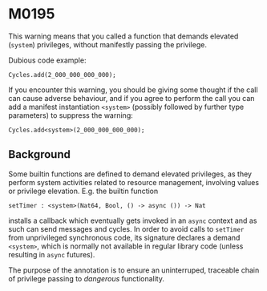 # M0195

This warning means that you called a function that demands elevated (`system`) privileges,
without manifestly passing the privilege.

Dubious code example:

```motoko
Cycles.add(2_000_000_000_000);
```

If you encounter this warning, you should be giving some thought if the call can cause adverse behaviour,
and if you agree to perform the call you can add a manifest instantiation `<system>` (possibly followed
by further type parameters) to suppress the warning:

```motoko
Cycles.add<system>(2_000_000_000_000);
```

## Background

Some builtin functions are defined to demand elevated privileges, as they perform system activities related
to resource management, involving values or privilege elevation. E.g. the builtin function

```motoko
setTimer : <system>(Nat64, Bool, () -> async ()) -> Nat
```

installs a callback which eventually gets invoked in an `async` context and as such can send messages and
cycles. In order to avoid calls to `setTimer` from unprivileged synchronous code, its signature declares a demand
`<system>`, which is normally not available in regular library code (unless resulting in `async` futures).

The purpose of the annotation is to ensure an uninterruped, traceable chain of privilege passing to _dangerous_
functionality.
